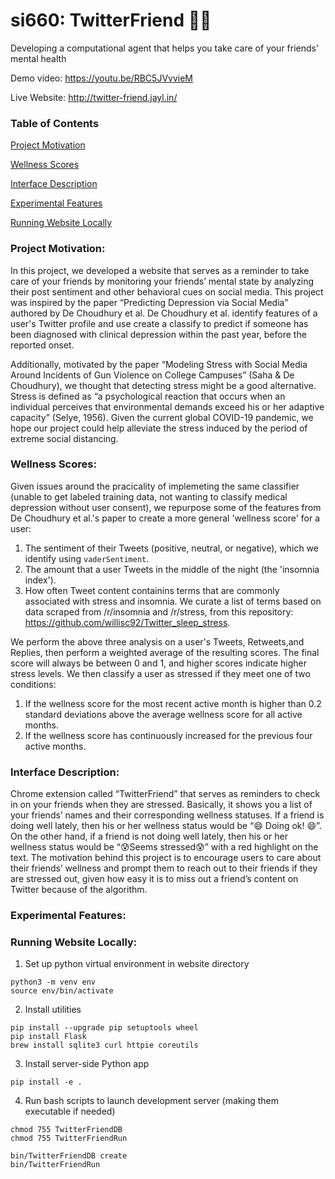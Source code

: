 # si660: TwitterFriend 🤖💖
Developing a computational agent that helps you take care of your friends’ mental health

Demo video: https://youtu.be/RBC5JVvvieM

Live Website: http://twitter-friend.jayl.in/

### Table of Contents
[Project Motivation](#motiv)

[Wellness Scores](#well)

[Interface Description](#desc)

[Experimental Features](#exp)

[Running Website Locally](#run-local)
   
### Project Motivation:
<a name="motiv"/>

In this project, we developed a website that serves as a reminder to take care of your friends by monitoring your friends’ mental state by analyzing their post sentiment and other behavioral cues on social media. This project was inspired by the paper “Predicting Depression via Social Media” authored by De Choudhury et al. De Choudhury et al. identify features of a user's Twitter profile and use create a classify to predict if someone has been diagnosed with clinical depression within the past year, before the reported onset.

Additionally, motivated by the paper “Modeling Stress with Social Media Around Incidents of Gun Violence on College Campuses” (Saha & De Choudhury), we thought that detecting stress might be a good alternative. Stress is defined as “a psychological reaction that occurs when an individual perceives that environmental demands exceed his or her adaptive capacity” (Selye, 1956). Given the current global COVID-19 pandemic, we hope our project could help alleviate the stress induced by the period of extreme social distancing. 

### Wellness Scores:
<a name="well"/>

Given issues around the pracicality of implemeting the same classifier (unable to get labeled training data, not wanting to classify medical depression without user consent), we repurpose some of the features from De Choudhury et al.'s paper to create a more general 'wellness score' for a user:

1. The sentiment of their Tweets (positive, neutral, or negative), which we identify using `vaderSentiment`.
2. The amount that a user Tweets in the middle of the night (the 'insomnia index').
3. How often Tweet content containins terms that are commonly associated with stress and insomnia. We curate a list of terms based on data scraped from /r/insomnia and /r/stress, from this repository: https://github.com/willisc92/Twitter_sleep_stress.

We perform the above three analysis on a user's Tweets, Retweets,and Replies, then perform a weighted average of the resulting scores. The final score will always be between 0 and 1, and higher scores indicate higher stress levels. We then classify a user as stressed if they meet one of two conditions:

1. If the wellness score for the most recent active month is higher than 0.2 standard deviations above the average wellness score for all active months.
2. If the wellness score has continuously increased for the previous four active months.

### Interface Description:
<a name="desc"/>

Chrome extension called “TwitterFriend” that serves as reminders to check in on your friends when they are stressed. Basically, it shows you a list of your friends’ names and their corresponding wellness statuses. If a friend is doing well lately, then his or her wellness status would be “😄 Doing ok! 😄”. On the other hand, if a friend is not doing well lately, then his or her wellness status would be “😰Seems stressed😰” with a red highlight on the text. The motivation behind this project is to encourage users to care about their friends’ wellness and prompt them to reach out to their friends if they are stressed out, given how easy it is to miss out a friend’s content on Twitter because of the algorithm. 

### Experimental Features:
<a name="exp"/>

### Running Website Locally:
<a name="run-local"/>

1. Set up python virtual environment in website directory
```
python3 -m venv env
source env/bin/activate
```

2. Install utilities
```
pip install --upgrade pip setuptools wheel
pip install Flask
brew install sqlite3 curl httpie coreutils
```

3. Install server-side Python app
```
pip install -e .
```

4. Run bash scripts to launch development server (making them executable if needed)
```
chmod 755 TwitterFriendDB
chmod 755 TwitterFriendRun

bin/TwitterFriendDB create
bin/TwitterFriendRun
```
